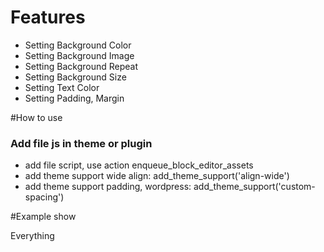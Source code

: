 # Features
* Setting Background Color
* Setting Background Image
* Setting Background Repeat
* Setting Background Size
* Setting Text Color
* Setting Padding, Margin

#How to use
### Add file js in theme or plugin
- add file script, use action enqueue_block_editor_assets
- add theme support wide align: add_theme_support('align-wide')
- add theme support padding, wordpress: add_theme_support('custom-spacing')

#Example show
<div class="section">
  <div class="container">Everything</div>
</div>
